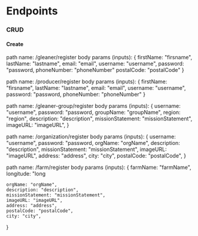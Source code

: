 
# Endpoints

### CRUD

#### Create

path name: /gleaner/register
body params (inputs): 
{
    firstName: "firsname",
    lastName: "lastname",
    email: "email",
    username: "username",
    password: "password,
    phoneNumber: "phoneNumber"
    postalCode: "postalCode"
}

path name: /producer/register
body params (inputs): 
{
    firstName: "firsname",
    lastName: "lastname",
    email: "email",
    username: "username",
    password: "password,
    phoneNumber: "phoneNumber"
}

path name: /gleaner-group/register
body params (inputs): 
{
    username: "username",
    password: "password,
    groupName: "groupName",
    region: "region",
    description: "description",
    missionStatement: "missionStatement",
    imageURL: "imageURL",
}

path name: /organization/register
body params (inputs): 
{
    username: "username",
    password: "password,
    orgName: "orgName",
    description: "description",
    missionStatement: "missionStatement",
    imageURL: "imageURL",
    address: "address",
    city: "city",
    postalCode: "postalCode",
}

path name: /farm/register
body params (inputs): 
{
    farmName: "farmName",
    longitude: "long


    
    orgName: "orgName",
    description: "description",
    missionStatement: "missionStatement",
    imageURL: "imageURL",
    address: "address",
    postalCode: "postalCode",
    city: "city",
}






